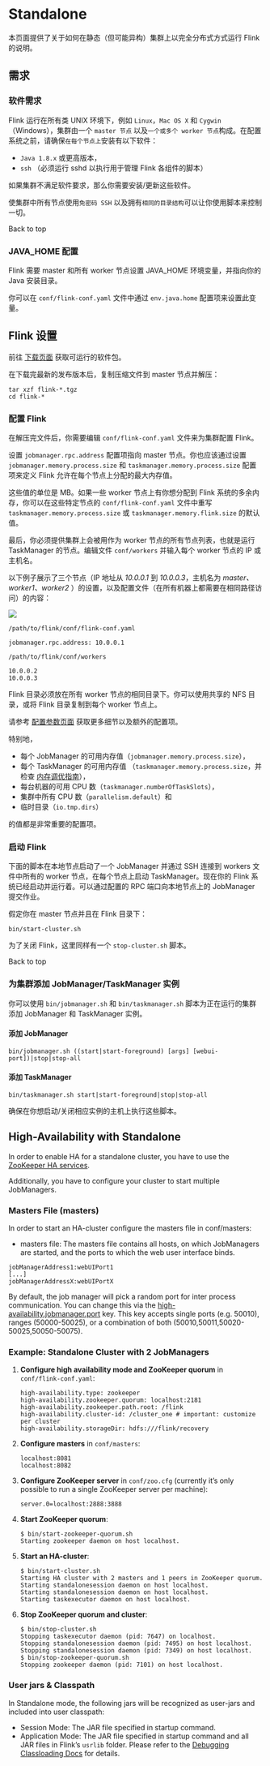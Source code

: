 # Standalone

本页面提供了关于如何在静态（但可能异构）集群上以完全分布式方式运行 Flink 的说明。

## 需求

### 软件需求

Flink 运行在所有类 UNIX 环境下，例如 `Linux`，`Mac OS X` 和 `Cygwin` （Windows），集群由一个 `master 节点`
以及`一个或多个 worker 节点`构成。在配置系统之前，请确保`在每个节点上`安装有以下软件：

* `Java 1.8.x` 或更高版本，
* `ssh` （必须运行 sshd 以执行用于管理 Flink 各组件的脚本）

如果集群不满足软件要求，那么你需要安装/更新这些软件。

使集群中所有节点使用`免密码 SSH` 以及拥有`相同的目录结构`可以让你使用脚本来控制一切。

Back to top

### JAVA_HOME 配置

Flink 需要 master 和所有 worker 节点设置 JAVA_HOME 环境变量，并指向你的 Java 安装目录。

你可以在 `conf/flink-conf.yaml` 文件中通过 `env.java.home` 配置项来设置此变量。

## Flink 设置

前往 [下载页面]() 获取可运行的软件包。

在下载完最新的发布版本后，复制压缩文件到 master 节点并解压：

~~~
tar xzf flink-*.tgz
cd flink-*
~~~

### 配置 Flink

在解压完文件后，你需要编辑 `conf/flink-conf.yaml` 文件来为集群配置 Flink。

设置 `jobmanager.rpc.address` 配置项指向 master 节点。你也应该通过设置 `jobmanager.memory.process.size`
和 `taskmanager.memory.process.size` 配置项来定义 Flink 允许在每个节点上分配的最大内存值。

这些值的单位是 MB。如果一些 worker 节点上有你想分配到 Flink 系统的多余内存，你可以在这些特定节点的 `conf/flink-conf.yaml`
文件中重写 `taskmanager.memory.process.size` 或 `taskmanager.memory.flink.size` 的默认值。

最后，你必须提供集群上会被用作为 worker 节点的所有节点列表，也就是运行 TaskManager 的节点。编辑文件 `conf/workers` 并输入每个
worker 节点的 IP 或主机名。

以下例子展示了三个节点（IP 地址从 _10.0.0.1_ 到 _10.0.0.3_，主机名为 _master、worker1、worker2_
）的设置，以及配置文件（在所有机器上都需要在相同路径访问）的内容：

![](images/quickstart_cluster.png)

`/path/to/flink/conf/flink-conf.yaml`

~~~
jobmanager.rpc.address: 10.0.0.1
~~~

`/path/to/flink/conf/workers`

~~~
10.0.0.2
10.0.0.3
~~~

Flink 目录必须放在所有 worker 节点的相同目录下。你可以使用共享的 NFS 目录，或将 Flink 目录复制到每个 worker 节点上。

请参考 [配置参数页面]() 获取更多细节以及额外的配置项。

特别地，

* 每个 JobManager 的可用内存值（`jobmanager.memory.process.size`），
* 每个 TaskManager 的可用内存值 （`taskmanager.memory.process.size`，并检查 [内存调优指南]()），
* 每台机器的可用 CPU 数（`taskmanager.numberOfTaskSlots`），
* 集群中所有 CPU 数（`parallelism.default`）和
* 临时目录（`io.tmp.dirs`）

的值都是非常重要的配置项。

### 启动 Flink

下面的脚本在本地节点启动了一个 JobManager 并通过 SSH 连接到 workers 文件中所有的 worker 节点，在每个节点上启动
TaskManager。现在你的 Flink 系统已经启动并运行着。可以通过配置的 RPC 端口向本地节点上的 JobManager 提交作业。

假定你在 master 节点并且在 Flink 目录下：

~~~
bin/start-cluster.sh
~~~

为了关闭 Flink，这里同样有一个 `stop-cluster.sh` 脚本。

Back to top

### 为集群添加 JobManager/TaskManager 实例

你可以使用 `bin/jobmanager.sh` 和 `bin/taskmanager.sh` 脚本为正在运行的集群添加 JobManager 和 TaskManager 实例。

#### 添加 JobManager

~~~
bin/jobmanager.sh ((start|start-foreground) [args] [webui-port])|stop|stop-all
~~~

#### 添加 TaskManager

~~~
bin/taskmanager.sh start|start-foreground|stop|stop-all
~~~

确保在你想启动/关闭相应实例的主机上执行这些脚本。

## High-Availability with Standalone

In order to enable HA for a standalone cluster, you have to use the [ZooKeeper HA services]().

Additionally, you have to configure your cluster to start multiple JobManagers.

### Masters File (masters)

In order to start an HA-cluster configure the masters file in conf/masters:

* masters file: The masters file contains all hosts, on which JobManagers are started, and the ports to which the web
  user interface binds.

~~~
jobManagerAddress1:webUIPort1
[...]
jobManagerAddressX:webUIPortX
~~~

By default, the job manager will pick a random port for inter process communication. You can change this via
the [high-availability.jobmanager.port]() key. This key accepts single ports (e.g. 50010), ranges (50000-50025), or a
combination of both (50010,50011,50020-50025,50050-50075).

### Example: Standalone Cluster with 2 JobManagers

1. **Configure high availability mode and ZooKeeper quorum** in `conf/flink-conf.yaml`:
    ~~~
    high-availability.type: zookeeper
    high-availability.zookeeper.quorum: localhost:2181
    high-availability.zookeeper.path.root: /flink
    high-availability.cluster-id: /cluster_one # important: customize per cluster
    high-availability.storageDir: hdfs:///flink/recovery
    ~~~
2. **Configure masters** in `conf/masters`:
    ~~~
    localhost:8081
    localhost:8082
    ~~~
3. **Configure ZooKeeper server** in `conf/zoo.cfg` (currently it’s only possible to run a single ZooKeeper server per
   machine):
    ~~~
    server.0=localhost:2888:3888
    ~~~
4. **Start ZooKeeper quorum**:
    ~~~
    $ bin/start-zookeeper-quorum.sh
    Starting zookeeper daemon on host localhost.
    ~~~
5. **Start an HA-cluster**:
    ~~~
    $ bin/start-cluster.sh
    Starting HA cluster with 2 masters and 1 peers in ZooKeeper quorum.
    Starting standalonesession daemon on host localhost.
    Starting standalonesession daemon on host localhost.
    Starting taskexecutor daemon on host localhost.
    ~~~
6. **Stop ZooKeeper quorum and cluster**:
    ~~~
    $ bin/stop-cluster.sh
    Stopping taskexecutor daemon (pid: 7647) on localhost.
    Stopping standalonesession daemon (pid: 7495) on host localhost.
    Stopping standalonesession daemon (pid: 7349) on host localhost.
    $ bin/stop-zookeeper-quorum.sh
    Stopping zookeeper daemon (pid: 7101) on host localhost.
    ~~~

### User jars & Classpath

In Standalone mode, the following jars will be recognized as user-jars and included into user classpath:

* Session Mode: The JAR file specified in startup command.
* Application Mode: The JAR file specified in startup command and all JAR files in Flink’s `usrlib` folder.
  Please refer to the [Debugging Classloading Docs]() for details.

